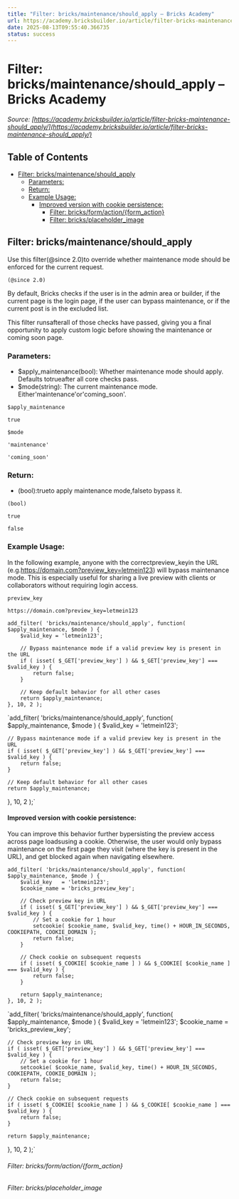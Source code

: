 ```yaml
---
title: "Filter: bricks/maintenance/should_apply – Bricks Academy"
url: https://academy.bricksbuilder.io/article/filter-bricks-maintenance-should_apply/
date: 2025-08-13T09:55:40.366735
status: success
---
```


# Filter: bricks/maintenance/should_apply – Bricks Academy

*Source: [https://academy.bricksbuilder.io/article/filter-bricks-maintenance-should_apply/](https://academy.bricksbuilder.io/article/filter-bricks-maintenance-should_apply/)*

## Table of Contents

- [Filter: bricks/maintenance/should_apply](#filter-bricksmaintenanceshouldapply)
  - [Parameters:](#parameters)
  - [Return:](#return)
  - [Example Usage:](#example-usage)
    - [Improved version with cookie persistence:](#improved-version-with-cookie-persistence)
        - [Filter: bricks/form/action/{form_action}](#filter-bricksformactionformaction)
        - [Filter: bricks/placeholder_image](#filter-bricksplaceholderimage)

## Filter: bricks/maintenance/should_apply

Use this filter(@since 2.0)to override whether maintenance mode should be enforced for the current request.

`(@since 2.0)`

By default, Bricks checks if the user is in the admin area or builder, if the current page is the login page, if the user can bypass maintenance, or if the current post is in the excluded list.

This filter runsafterall of those checks have passed, giving you a final opportunity to apply custom logic before showing the maintenance or coming soon page.

### Parameters:

- $apply_maintenance(bool): Whether maintenance mode should apply. Defaults totrueafter all core checks pass.
- $mode(string): The current maintenance mode. Either'maintenance'or'coming_soon'.

`$apply_maintenance`

`true`

`$mode`

`'maintenance'`

`'coming_soon'`

### Return:

- (bool):trueto apply maintenance mode,falseto bypass it.

`(bool)`

`true`

`false`

### Example Usage:

In the following example, anyone with the correctpreview_keyin the URL (e.g.https://domain.com?preview_key=letmein123) will bypass maintenance mode. This is especially useful for sharing a live preview with clients or collaborators without requiring login access.

`preview_key`

`https://domain.com?preview_key=letmein123`

```
add_filter( 'bricks/maintenance/should_apply', function( $apply_maintenance, $mode ) {
    $valid_key = 'letmein123';

    // Bypass maintenance mode if a valid preview key is present in the URL
    if ( isset( $_GET['preview_key'] ) && $_GET['preview_key'] === $valid_key ) {
        return false;
    }

    // Keep default behavior for all other cases
    return $apply_maintenance;
}, 10, 2 );
```

`add_filter( 'bricks/maintenance/should_apply', function( $apply_maintenance, $mode ) {
    $valid_key = 'letmein123';

    // Bypass maintenance mode if a valid preview key is present in the URL
    if ( isset( $_GET['preview_key'] ) && $_GET['preview_key'] === $valid_key ) {
        return false;
    }

    // Keep default behavior for all other cases
    return $apply_maintenance;
}, 10, 2 );`

#### Improved version with cookie persistence:

You can improve this behavior further bypersisting the preview access across page loadsusing a cookie. Otherwise, the user would only bypass maintenance on the first page they visit (where the key is present in the URL), and get blocked again when navigating elsewhere.

```
add_filter( 'bricks/maintenance/should_apply', function( $apply_maintenance, $mode ) {
    $valid_key   = 'letmein123';
    $cookie_name = 'bricks_preview_key';

    // Check preview key in URL
    if ( isset( $_GET['preview_key'] ) && $_GET['preview_key'] === $valid_key ) {
        // Set a cookie for 1 hour
        setcookie( $cookie_name, $valid_key, time() + HOUR_IN_SECONDS, COOKIEPATH, COOKIE_DOMAIN );
        return false;
    }

    // Check cookie on subsequent requests
    if ( isset( $_COOKIE[ $cookie_name ] ) && $_COOKIE[ $cookie_name ] === $valid_key ) {
        return false;
    }

    return $apply_maintenance;
}, 10, 2 );
```

`add_filter( 'bricks/maintenance/should_apply', function( $apply_maintenance, $mode ) {
    $valid_key   = 'letmein123';
    $cookie_name = 'bricks_preview_key';

    // Check preview key in URL
    if ( isset( $_GET['preview_key'] ) && $_GET['preview_key'] === $valid_key ) {
        // Set a cookie for 1 hour
        setcookie( $cookie_name, $valid_key, time() + HOUR_IN_SECONDS, COOKIEPATH, COOKIE_DOMAIN );
        return false;
    }

    // Check cookie on subsequent requests
    if ( isset( $_COOKIE[ $cookie_name ] ) && $_COOKIE[ $cookie_name ] === $valid_key ) {
        return false;
    }

    return $apply_maintenance;
}, 10, 2 );`

###### Filter: bricks/form/action/{form_action}

###### Filter: bricks/placeholder_image

